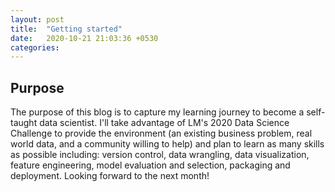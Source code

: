 ```yaml
---
layout: post
title:  "Getting started"
date:   2020-10-21 21:03:36 +0530
categories: 
---
```


## Purpose
The purpose of this blog is to capture my learning journey to become a self-taught data scientist.  I'll take advantage of LM's 2020 Data Science Challenge to provide the environment (an existing business problem, real world data, and a community willing to help) and plan to learn as many skills as possible including: version control, data wrangling, data visualization, feature engineering, model evaluation and selection, packaging and deployment. Looking forward to the next month!



